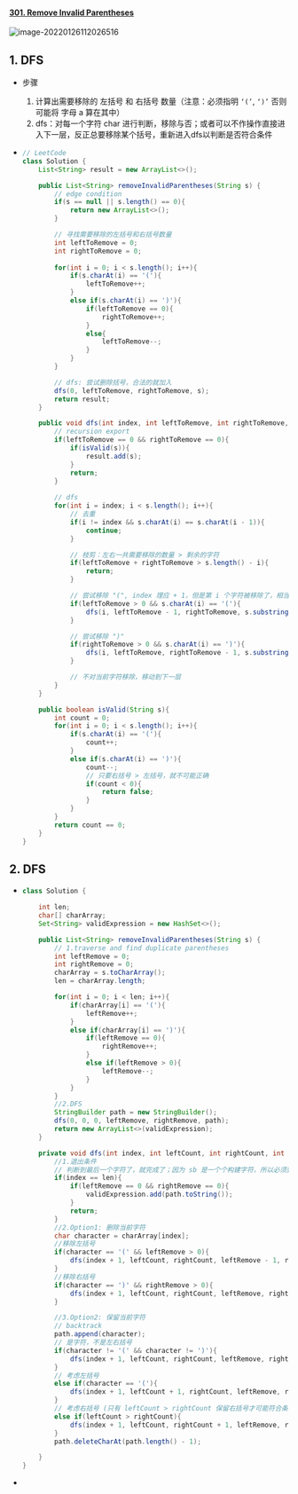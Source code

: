 #### [301. Remove Invalid Parentheses](https://leetcode-cn.com/problems/remove-invalid-parentheses/)

![image-20220126112026516](https://raw.githubusercontent.com/TWDH/Leetcode-From-Zero/pictures/img/image-20220126112026516.png)

## 1. DFS

- 步骤

  1. 计算出需要移除的 左括号 和 右括号 数量（注意：必须指明 `‘(’`, `‘)’` 否则可能将 字母 a 算在其中）
  2. dfs：对每一个字符 char 进行判断，移除与否；或者可以不作操作直接进入下一层，反正总要移除某个括号，重新进入dfs以判断是否符合条件

- ```java
  // LeetCode
  class Solution {
      List<String> result = new ArrayList<>();
  
      public List<String> removeInvalidParentheses(String s) {
          // edge condition
          if(s == null || s.length() == 0){
              return new ArrayList<>();
          }
  
          // 寻找需要移除的左括号和右括号数量
          int leftToRemove = 0;
          int rightToRemove = 0;
          
          for(int i = 0; i < s.length(); i++){
              if(s.charAt(i) == '('){
                  leftToRemove++;
              }
              else if(s.charAt(i) == ')'){
                  if(leftToRemove == 0){
                      rightToRemove++;
                  }
                  else{
                      leftToRemove--;
                  }
              }
          }
  
          // dfs: 尝试删除括号，合法的就加入
          dfs(0, leftToRemove, rightToRemove, s);
          return result;
      }
  
      public void dfs(int index, int leftToRemove, int rightToRemove, String s){
          // recursion export
          if(leftToRemove == 0 && rightToRemove == 0){
              if(isValid(s)){
                  result.add(s);
              }
              return;
          }
          
          // dfs
          for(int i = index; i < s.length(); i++){
              // 去重
              if(i != index && s.charAt(i) == s.charAt(i - 1)){
                  continue;
              }
  
              // 枝剪：左右一共需要移除的数量 > 剩余的字符
              if(leftToRemove + rightToRemove > s.length() - i){
                  return;
              }
  
              // 尝试移除 "(", index 理应 + 1，但是第 i 个字符被移除了，相当于进入判断下一个字符 i + 1
              if(leftToRemove > 0 && s.charAt(i) == '('){
                  dfs(i, leftToRemove - 1, rightToRemove, s.substring(0, i) + s.substring(i + 1));
              }
  
              // 尝试移除 ")"
              if(rightToRemove > 0 && s.charAt(i) == ')'){
                  dfs(i, leftToRemove, rightToRemove - 1, s.substring(0, i) + s.substring(i + 1));
              } 
  
              // 不对当前字符移除，移动到下一层        
          }
      }
  
      public boolean isValid(String s){
          int count = 0;
          for(int i = 0; i < s.length(); i++){
              if(s.charAt(i) == '('){
                  count++;
              }
              else if(s.charAt(i) == ')'){
                  count--;
                  // 只要右括号 > 左括号，就不可能正确
                  if(count < 0){
                      return false;
                  }
              }
          }
          return count == 0;
      }
  }
  ```

## 2. DFS

- ```java
  class Solution {
  
      int len;
      char[] charArray;
      Set<String> validExpression = new HashSet<>();
  
      public List<String> removeInvalidParentheses(String s) {
          // 1.traverse and find duplicate parentheses
          int leftRemove = 0;
          int rightRemove = 0;
          charArray = s.toCharArray();
          len = charArray.length;
  
          for(int i = 0; i < len; i++){
              if(charArray[i] == '('){
                  leftRemove++;
              }
              else if(charArray[i] == ')'){
                  if(leftRemove == 0){
                      rightRemove++;
                  }
                  else if(leftRemove > 0){
                      leftRemove--;
                  }
              }
          }
          //2.DFS
          StringBuilder path = new StringBuilder();
          dfs(0, 0, 0, leftRemove, rightRemove, path);
          return new ArrayList<>(validExpression);
      }
  
      private void dfs(int index, int leftCount, int rightCount, int leftRemove, int rightRemove, StringBuilder path){
          //1.退出条件
          // 判断到最后一个字符了，就完成了；因为 sb 是一个个构建字符，所以必须到最后，才能构建完成
          if(index == len){
              if(leftRemove == 0 && rightRemove == 0){
                  validExpression.add(path.toString());
              }
              return;
          } 
          //2.Option1: 删除当前字符
          char character = charArray[index];
          //移除左括号
          if(character == '(' && leftRemove > 0){
              dfs(index + 1, leftCount, rightCount, leftRemove - 1, rightRemove, path);
          }
          //移除右括号
          if(character == ')' && rightRemove > 0){
              dfs(index + 1, leftCount, rightCount, leftRemove, rightRemove - 1, path);
          } 
  
          //3.Option2: 保留当前字符
          // backtrack
          path.append(character);
          // 是字符，不是左右括号
          if(character != '(' && character != ')'){
              dfs(index + 1, leftCount, rightCount, leftRemove, rightRemove, path);
          }
          // 考虑左括号
          else if(character == '('){
              dfs(index + 1, leftCount + 1, rightCount, leftRemove, rightRemove, path);
          }
          // 考虑右括号 (只有 leftCount > rightCount 保留右括号才可能符合条件)
          else if(leftCount > rightCount){
              dfs(index + 1, leftCount, rightCount + 1, leftRemove, rightRemove, path);
          }
          path.deleteCharAt(path.length() - 1);
  
      }
  }
  ```

- 